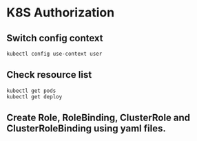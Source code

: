 # K8S Authorization

## Switch config context

	kubectl config use-context user
	
## Check resource list

	kubectl get pods
	kubectl get deploy
	
## Create Role, RoleBinding, ClusterRole and ClusterRoleBinding using yaml files.
